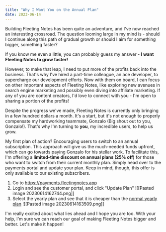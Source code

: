 ```yaml
---
title: "Why I Want You on the Annual Plan"
date: 2023-06-14
---
```

Building Fleeting Notes has been quite an adventure, and I've now reached an interesting crossroad. The question looming large in my mind is - should I continue along this path of gradual growth or should I aim for something bigger, something faster?

If you know me even a little, you can probably guess my answer - **I want Fleeting Notes to grow faster!**

However, to make that leap, I need to put more of the profits back into the business. That's why I've hired a part-time colleague, an ace developer, to supercharge our development efforts. Now with them on board, I can focus on other important aspects of Fleeting Notes, like exploring new avenues in search engine marketing and possibly even diving into affiliate marketing. If any of you are content creators, I'd love to connect with you - I'm open to sharing a portion of the profits!

Despite the progress we've made, Fleeting Notes is currently only bringing in a few hundred dollars a month. It's a start, but it's not enough to properly compensate my hardworking teammate, Gonzalo (Big shout out to you, Gonzalo!). That's why I'm turning to **you**, my incredible users, to help us grow.

My first plan of action? Encouraging users to switch to an annual subscription. This approach will give us the much-needed funds upfront, which can go towards paying Gonzalo for his stellar work. To facilitate this, I'm offering a **limited-time discount on annual plans (25% off)** for those who want to switch from their current monthly plan. Simply head over to the payments portal and update your plan. Keep in mind, though, this offer is only available to our existing subscribers.

1. Go to https://payments.fleetingnotes.app
2. Login and see the customer portal, and click "Update Plan"
![[Pasted image 20230614162744.png]]
3. Select the yearly plan and see that it is cheaper than the [normal yearly plan](https://www.fleetingnotes.app/pricing)
![[Pasted image 20230614163509.png]]

I'm really excited about what lies ahead and I hope you are too. With your help, I'm sure we can reach our goal of making Fleeting Notes bigger and better. Let's make it happen!